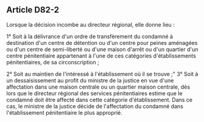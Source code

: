 Article D82-2
----
Lorsque la décision incombe au directeur régional, elle donne lieu :

1° Soit à la délivrance d'un ordre de transfèrement du condamné à destination
d'un centre de détention ou d'un centre pour peines aménagées ou d'un centre de
semi-liberté ou d'une maison d'arrêt ou d'un quartier d'un centre pénitentiaire
appartenant à l'une de ces catégories d'établissements pénitentiaires, de sa
circonscription ;

2° Soit au maintien de l'intéressé à l'établissement où il se trouve ;" 3° Soit
à un dessaisissement au profit du ministre de la justice en vue d'une
affectation dans une maison centrale ou un quartier maison centrale, dès lors
que le directeur régional des services pénitentiaires estime que le condamné
doit être affecté dans cette catégorie d'établissement. Dans ce cas, le ministre
de la justice décide de l'affectation du condamné dans l'établissement
pénitentiaire le plus approprié.
